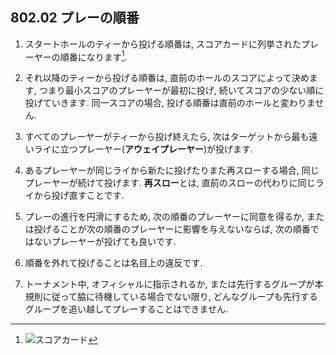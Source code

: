 ## 802.02 プレーの順番

1. スタートホールのティーから投げる順番は,
スコアカードに列挙されたプレーヤーの順番になります[^1].

1. それ以降のティーから投げる順番は,
直前のホールのスコアによって決めます,
つまり最小スコアのプレーヤーが最初に投げ,
続いてスコアの少ない順に投げていきます.
同一スコアの場合,
投げる順番は直前のホールと変わりません.

1. すべてのプレーヤーがティーから投げ終えたら,
次はターゲットから最も遠いライに立つプレーヤー(**アウェイプレーヤー**)が投げます.

1. あるプレーヤーが同じライから新たに投げたりまた再スローする場合,
同じプレーヤーが続けて投げます.
**再スロー**とは,
直前のスローの代わりに同じライから投げ直すことです.

1. プレーの進行を円滑にするため,
次の順番のプレーヤーに同意を得るか,
または投げることが次の順番のプレーヤーに影響を与えないならば,
次の順番ではないプレーヤーが投げても良いです.

1. 順番を外れて投げることは名目上の違反です.

1. トーナメント中,
オフィシャルに指示されるか,
または先行するグループが本規則に従って脇に待機している場合でない限り,
どんなグループも先行するグループを追い越してプレーすることはできません.



[^1]: ![スコアカード](../../assets/img/scorecard1.png)
